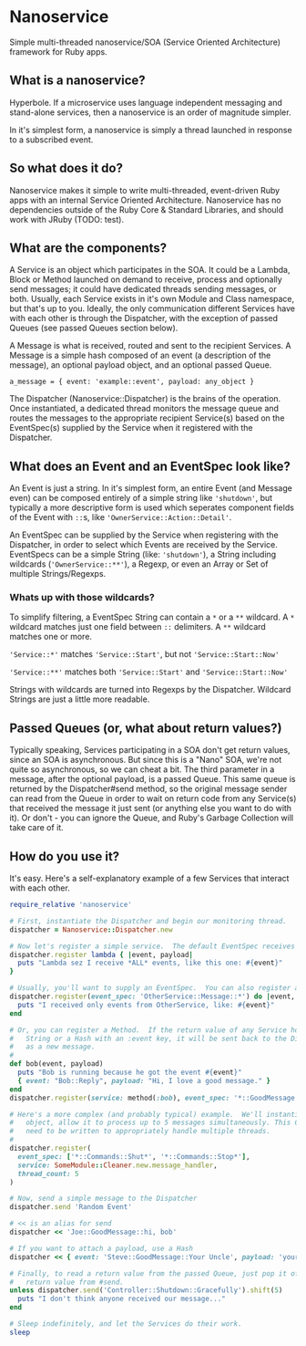 # Nanoservice
Simple multi-threaded nanoservice/SOA (Service Oriented Architecture) framework for Ruby apps.

## What is a nanoservice?
Hyperbole.  If a microservice uses language independent messaging and stand-alone services, then a nanoservice is an order of magnitude simpler.

In it's simplest form, a nanoservice is simply a thread launched in response to a subscribed event.

## So what does it do?
Nanoservice makes it simple to write multi-threaded, event-driven Ruby apps with an internal Service Oriented Architecture.  Nanoservice has no dependencies outside of the Ruby Core & Standard Libraries, and should work with JRuby (TODO: test).

## What are the components?
A Service is an object which participates in the SOA.  It could be a Lambda, Block or Method launched on demand to receive, process and optionally send messages; it could have dedicated threads sending messages, or both.  Usually, each Service exists in it's own Module and Class namespace, but that's up to you. Ideally, the only communication different Services have with each other is through the Dispatcher, with the exception of passed Queues (see passed Queues section below).

A Message is what is received, routed and sent to the recipient Services.  A Message is a simple hash composed of an event (a description of the message), an optional payload object, and an optional passed Queue.

`a_message = { event: 'example::event', payload: any_object }`

The Dispatcher (Nanoservice::Dispatcher) is the brains of the operation.  Once instantiated, a dedicated thread monitors the message queue and routes the messages to the appropriate recipient Service(s) based on the EventSpec(s) supplied by the Service when it registered with the Dispatcher.

## What does an Event and an EventSpec look like?
An Event is just a string.  In it's simplest form, an entire Event (and Message even) can be composed entirely of a simple string like `'shutdown'`, but typically a more descriptive form is used which seperates component fields of the Event with `::`s, like `'OwnerService::Action::Detail'`.

An EventSpec can be supplied by the Service when registering with the Dispatcher, in order to select which Events are received by the Service.  EventSpecs can be a simple String (like: `'shutdown'`), a String including wildcards (`'OwnerService::**'`), a Regexp, or even an Array or Set of multiple Strings/Regexps.

### Whats up with those wildcards?
To simplify filtering, a EventSpec String can contain a `*` or a `**` wildcard.  A `*` wildcard matches just one field between `::` delimiters.  A `**` wildcard matches one or more.

`'Service::*'` matches `'Service::Start'`, but not `'Service::Start::Now'`

`'Service::**'` matches both `'Service::Start'` and `'Service::Start::Now'`

Strings with wildcards are turned into Regexps by the Dispatcher.  Wildcard Strings are just a little more readable.

## Passed Queues (or, what about return values?)
Typically speaking, Services participating in a SOA don't get return values, since an SOA is asynchronous.  But since this is a "Nano" SOA, we're not quite so asynchronous, so we can cheat a bit.  The third parameter in a message, after the optional payload, is a passed Queue.  This same queue is returned by the Dispatcher#send method, so the original message sender can read from the Queue in order to wait on return code from any Service(s) that received the message it just sent (or anything else you want to do with it).  Or don't - you can ignore the Queue, and Ruby's Garbage Collection will take care of it.

## How do you use it?
It's easy.  Here's a self-explanatory example of a few Services that interact with each other.

```ruby
require_relative 'nanoservice'

# First, instantiate the Dispatcher and begin our monitoring thread.
dispatcher = Nanoservice::Dispatcher.new

# Now let's register a simple service.  The default EventSpec receives all messages.
dispatcher.register lambda { |event, payload|
  puts "Lambda sez I receive *ALL* events, like this one: #{event}"
}

# Usually, you'll want to supply an EventSpec.  You can also register a Block.
dispatcher.register(event_spec: 'OtherService::Message::*') do |event, payload|
  puts "I received only events from OtherService, like: #{event}"
end

# Or, you can register a Method.  If the return value of any Service hook is a 
#   String or a Hash with an :event key, it will be sent back to the Dispatcher 
#   as a new message.
#
def bob(event, payload)
  puts "Bob is running because he got the event #{event}"
  { event: "Bob::Reply", payload: "Hi, I love a good message." }
end
dispatcher.register(service: method(:bob), event_spec: '*::GoodMessage::**')

# Here's a more complex (and probably typical) example.  We'll instantiate a new
#   object, allow it to process up to 5 messages simultaneously. This Class will
#   need to be written to appropriately handle multiple threads.
#
dispatcher.register(
  event_spec: ['*::Commands::Shut*', '*::Commands::Stop*'],
  service: SomeModule::Cleaner.new.message_handler,
  thread_count: 5
)

# Now, send a simple message to the Dispatcher
dispatcher.send 'Random Event'

# << is an alias for send
dispatcher << 'Joe::GoodMessage::hi, bob'

# If you want to attach a payload, use a Hash
dispatcher << { event: 'Steve::GoodMessage::Your Uncle', payload: 'your_uncle' }

# Finally, to read a return value from the passed Queue, just pop it off the
#   return value from #send.
unless dispatcher.send('Controller::Shutdown::Gracefully').shift(5)
  puts "I don't think anyone received our message..."
end

# Sleep indefinitely, and let the Services do their work.
sleep
```
